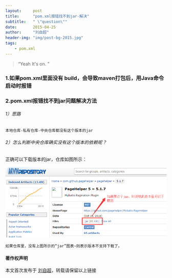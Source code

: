 ```yaml
---
layout:     post
title:      "pom.xml报错找不到jar-解决"
subtitle:   " \"question\""
date:       2015-04-25
author:     "刘自超"
header-img: "img/post-bg-2015.jpg"
tags:
    - pom.xml
---
```


> “Yeah It's on. ”



### 1.如果pom.xml里面没有 build，会导致maven打包后，用Java命令启动时报错

### 2.pom.xml报错找不到jar问题解决方法

###### 1）思路

```
本地仓库-私有仓库-中央仓库都没有这个版本的jar
```

###### 2）怎么判断中央仓库确实没有这个版本的依赖呢？

正确可以下载版本的jar，仓库如图所示：

![](https://github.com/NOHELLO/picture/raw/master/pom-jar%E7%BC%BA%E5%A4%B1.png)



```
如果仓库里，没有上图所示的“jar”图表~则表示版本不支持下载了。
```



#### 著作权声明

本文首次发布于 [刘自超](https://bigdatajava.github.io/blogspot/)，转载请保留以上链接